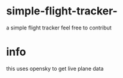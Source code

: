 # simple-flight-tracker-
a simple flight tracker  feel free to contribut


# info 
this uses opensky to get live plane data 
